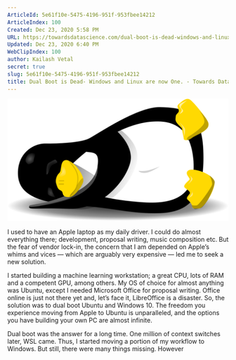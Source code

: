 ```yaml
---
ArticleId: 5e61f10e-5475-4196-951f-953fbee14212
ArticleIndex: 100
Created: Dec 23, 2020 5:58 PM
URL: https://towardsdatascience.com/dual-boot-is-dead-windows-and-linux-are-now-one-27555902a128
Updated: Dec 23, 2020 6:40 PM
WebClipIndex: 100
author: Kailash Vetal
secret: true
slug: 5e61f10e-5475-4196-951f-953fbee14212
title: Dual Boot is Dead- Windows and Linux are now One. - Towards Data Science
---
```

![1*IkCoen_9xnKGvu4ol8TXbw.png](100%2010613d22c82b487cb84403ef9ebbc137/1IkCoen_9xnKGvu4ol8TXbw.png)

I used to have an Apple laptop as my daily driver. I could do almost everything there; development, proposal writing, music composition etc. But the fear of vendor lock-in, the concern that I am depended on Apple’s whims and vices — which are arguably very expensive — led me to seek a new solution.

I started building a machine learning workstation; a great CPU, lots of RAM and a competent GPU, among others. My OS of choice for almost anything was Ubuntu, except I needed Microsoft Office for proposal writing. Office online is just not there yet and, let’s face it, LibreOffice is a disaster. So, the solution was to dual boot Ubuntu and Windows 10. The freedom you experience moving from Apple to Ubuntu is unparalleled, and the options you have building your own PC are almost infinite.

Dual boot was the answer for a long time. One million of context switches later, WSL came. Thus, I started moving a portion of my workflow to Windows. But still, there were many things missing. However